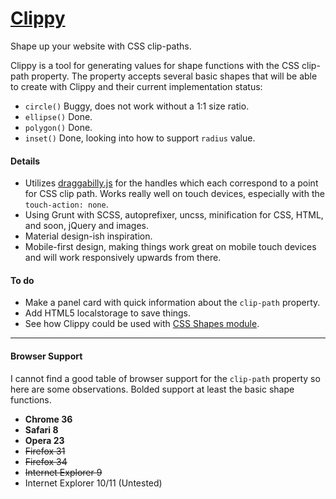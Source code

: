 [Clippy](http://bennettfeely.com/clippy)
======

Shape up your website with CSS clip-paths.

Clippy is a tool for generating values for shape functions with the CSS clip-path property. The property accepts several basic shapes that will be able to create with Clippy and their current implementation status:

* `circle()` Buggy, does not work without a 1:1 size ratio.
* `ellipse()` Done.
* `polygon()` Done.
* `inset()` Done, looking into how to support `radius` value.


#### Details
* Utilizes [draggabilly.js](https://github.com/desandro/draggabilly) for the handles which each correspond to a point for CSS clip path. Works really well on touch devices, especially with the `touch-action: none`.
* Using Grunt with SCSS, autoprefixer, uncss, minification for CSS, HTML, and soon, jQuery and images.
* Material design-ish inspiration.
* Mobile-first design, making things work great on mobile touch devices and will work responsively upwards from there.


#### To do

* Make a panel card with quick information about the `clip-path` property.
* Add HTML5 localstorage to save things.
* See how Clippy could be used with [CSS Shapes module](http://dev.w3.org/csswg/css-shapes/#basic-shape-functions).

***

#### Browser Support

I cannot find a good table of browser support for the `clip-path` property so here are some observations. Bolded support at least the basic shape functions.

* **Chrome 36**
* **Safari 8**
* **Opera 23**
* ~~Firefox 31~~
* ~~Firefox 34~~
* ~~Internet Explorer 9~~
* Internet Explorer 10/11 (Untested)
